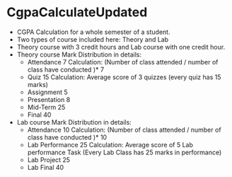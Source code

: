# CgpaCalculateUpdated
* CGPA Calculation for a whole semester of a student.
* Two types of course included here: Theory and Lab
* Theory course with 3 credit hours and Lab course with one credit hour.
* Theory course Mark Distribution in details:
  * Attendance 7       Calculation: (Number of class attended / number of class have conducted )* 7
  * Quiz 15            Calculation: Average score of 3 quizzes (every quiz has 15 marks)
  * Assignment 5
  * Presentation 8
  * Mid-Term 25
  * Final 40
* Lab course Mark Distribution in details:
  * Attendance 10       Calculation: (Number of class attended / number of class have conducted )* 10
  * Lab Performance 25            Calculation: Average score of 5 Lab performance Task (Every Lab Class has 25 marks in performance)
  * Lab Project 25
  * Lab Final 40
